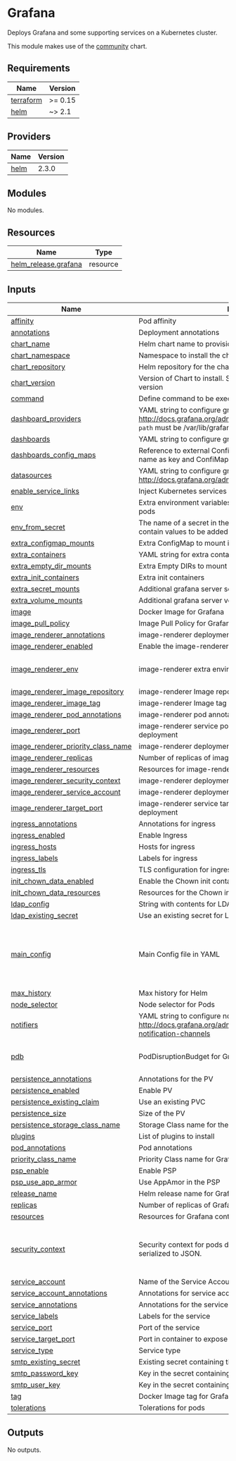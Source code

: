 # Grafana

Deploys Grafana and some supporting services on a Kubernetes cluster.

This module makes use of the [community](https://github.com/grafana/helm-charts/tree/main/charts/grafana) chart.

## Requirements

| Name | Version |
|------|---------|
| <a name="requirement_terraform"></a> [terraform](#requirement\_terraform) | >= 0.15 |
| <a name="requirement_helm"></a> [helm](#requirement\_helm) | ~> 2.1 |

## Providers

| Name | Version |
|------|---------|
| <a name="provider_helm"></a> [helm](#provider\_helm) | 2.3.0 |

## Modules

No modules.

## Resources

| Name | Type |
|------|------|
| [helm_release.grafana](https://registry.terraform.io/providers/hashicorp/helm/latest/docs/resources/release) | resource |

## Inputs

| Name | Description | Type | Default | Required |
|------|-------------|------|---------|:--------:|
| <a name="input_affinity"></a> [affinity](#input\_affinity) | Pod affinity | `map` | `{}` | no |
| <a name="input_annotations"></a> [annotations](#input\_annotations) | Deployment annotations | `map` | `{}` | no |
| <a name="input_chart_name"></a> [chart\_name](#input\_chart\_name) | Helm chart name to provision | `string` | `"grafana"` | no |
| <a name="input_chart_namespace"></a> [chart\_namespace](#input\_chart\_namespace) | Namespace to install the chart into | `string` | `"default"` | no |
| <a name="input_chart_repository"></a> [chart\_repository](#input\_chart\_repository) | Helm repository for the chart | `string` | `"https://grafana.github.io/helm-charts"` | no |
| <a name="input_chart_version"></a> [chart\_version](#input\_chart\_version) | Version of Chart to install. Set to empty to install the latest version | `string` | `"6.16.6"` | no |
| <a name="input_command"></a> [command](#input\_command) | Define command to be executed at startup by grafana container | `list` | `[]` | no |
| <a name="input_dashboard_providers"></a> [dashboard\_providers](#input\_dashboard\_providers) | YAML string to configure grafana dashboard providersref: http://docs.grafana.org/administration/provisioning/#dashboards `path` must be /var/lib/grafana/dashboards/<provider\_name> | `string` | `""` | no |
| <a name="input_dashboards"></a> [dashboards](#input\_dashboards) | YAML string to configure grafana dashboard to import | `string` | `""` | no |
| <a name="input_dashboards_config_maps"></a> [dashboards\_config\_maps](#input\_dashboards\_config\_maps) | Reference to external ConfigMap per provider. Use provider name as key and ConfiMap name as value. YAML string | `string` | `""` | no |
| <a name="input_datasources"></a> [datasources](#input\_datasources) | YAML string to configure grafana datasources http://docs.grafana.org/administration/provisioning/#datasources | `string` | `""` | no |
| <a name="input_enable_service_links"></a> [enable\_service\_links](#input\_enable\_service\_links) | Inject Kubernetes services as environment variables. | `bool` | `true` | no |
| <a name="input_env"></a> [env](#input\_env) | Extra environment variables that will be pass onto deployment pods | `map` | `{}` | no |
| <a name="input_env_from_secret"></a> [env\_from\_secret](#input\_env\_from\_secret) | The name of a secret in the same kubernetes namespace which contain values to be added to the environment | `string` | `""` | no |
| <a name="input_extra_configmap_mounts"></a> [extra\_configmap\_mounts](#input\_extra\_configmap\_mounts) | Extra ConfigMap to mount into the Container | `list` | `[]` | no |
| <a name="input_extra_containers"></a> [extra\_containers](#input\_extra\_containers) | YAML string for extra containers | `string` | `""` | no |
| <a name="input_extra_empty_dir_mounts"></a> [extra\_empty\_dir\_mounts](#input\_extra\_empty\_dir\_mounts) | Extra Empty DIRs to mount into the Container | `list` | `[]` | no |
| <a name="input_extra_init_containers"></a> [extra\_init\_containers](#input\_extra\_init\_containers) | Extra init containers | `list` | `[]` | no |
| <a name="input_extra_secret_mounts"></a> [extra\_secret\_mounts](#input\_extra\_secret\_mounts) | Additional grafana server secret mounts | `list` | `[]` | no |
| <a name="input_extra_volume_mounts"></a> [extra\_volume\_mounts](#input\_extra\_volume\_mounts) | Additional grafana server volume mounts | `list` | `[]` | no |
| <a name="input_image"></a> [image](#input\_image) | Docker Image for Grafana | `string` | `"grafana/grafana"` | no |
| <a name="input_image_pull_policy"></a> [image\_pull\_policy](#input\_image\_pull\_policy) | Image Pull Policy for Grafana | `string` | `"IfNotPresent"` | no |
| <a name="input_image_renderer_annotations"></a> [image\_renderer\_annotations](#input\_image\_renderer\_annotations) | image-renderer deployment annotations | `map` | `{}` | no |
| <a name="input_image_renderer_enabled"></a> [image\_renderer\_enabled](#input\_image\_renderer\_enabled) | Enable the image-renderer deployment and service | `bool` | `true` | no |
| <a name="input_image_renderer_env"></a> [image\_renderer\_env](#input\_image\_renderer\_env) | image-renderer extra environment variables | `map` | <pre>{<br>  "HTTP_HOST": "0.0.0.0"<br>}</pre> | no |
| <a name="input_image_renderer_image_repository"></a> [image\_renderer\_image\_repository](#input\_image\_renderer\_image\_repository) | image-renderer Image repository | `string` | `"grafana/grafana-image-renderer"` | no |
| <a name="input_image_renderer_image_tag"></a> [image\_renderer\_image\_tag](#input\_image\_renderer\_image\_tag) | image-renderer Image tag | `string` | `"latest"` | no |
| <a name="input_image_renderer_pod_annotations"></a> [image\_renderer\_pod\_annotations](#input\_image\_renderer\_pod\_annotations) | image-renderer pod annotations | `map` | `{}` | no |
| <a name="input_image_renderer_port"></a> [image\_renderer\_port](#input\_image\_renderer\_port) | image-renderer service port used by both service and deployment | `number` | `8081` | no |
| <a name="input_image_renderer_priority_class_name"></a> [image\_renderer\_priority\_class\_name](#input\_image\_renderer\_priority\_class\_name) | image-renderer deployment priority class | `string` | `""` | no |
| <a name="input_image_renderer_replicas"></a> [image\_renderer\_replicas](#input\_image\_renderer\_replicas) | Number of replicas of image-renderer to run | `number` | `1` | no |
| <a name="input_image_renderer_resources"></a> [image\_renderer\_resources](#input\_image\_renderer\_resources) | Resources for image-renderer container | `map` | `{}` | no |
| <a name="input_image_renderer_security_context"></a> [image\_renderer\_security\_context](#input\_image\_renderer\_security\_context) | image-renderer deployment securityContext | `map` | `{}` | no |
| <a name="input_image_renderer_service_account"></a> [image\_renderer\_service\_account](#input\_image\_renderer\_service\_account) | image-renderer deployment serviceAccount | `string` | `""` | no |
| <a name="input_image_renderer_target_port"></a> [image\_renderer\_target\_port](#input\_image\_renderer\_target\_port) | image-renderer service targetPort used by both service and deployment | `number` | `8081` | no |
| <a name="input_ingress_annotations"></a> [ingress\_annotations](#input\_ingress\_annotations) | Annotations for ingress | `map` | `{}` | no |
| <a name="input_ingress_enabled"></a> [ingress\_enabled](#input\_ingress\_enabled) | Enable Ingress | `string` | `"false"` | no |
| <a name="input_ingress_hosts"></a> [ingress\_hosts](#input\_ingress\_hosts) | Hosts for ingress | `list` | `[]` | no |
| <a name="input_ingress_labels"></a> [ingress\_labels](#input\_ingress\_labels) | Labels for ingress | `map` | `{}` | no |
| <a name="input_ingress_tls"></a> [ingress\_tls](#input\_ingress\_tls) | TLS configuration for ingress | `list` | `[]` | no |
| <a name="input_init_chown_data_enabled"></a> [init\_chown\_data\_enabled](#input\_init\_chown\_data\_enabled) | Enable the Chown init container | `string` | `"true"` | no |
| <a name="input_init_chown_data_resources"></a> [init\_chown\_data\_resources](#input\_init\_chown\_data\_resources) | Resources for the Chown init container | `map` | `{}` | no |
| <a name="input_ldap_config"></a> [ldap\_config](#input\_ldap\_config) | String with contents for LDAP configuration in TOML | `string` | `""` | no |
| <a name="input_ldap_existing_secret"></a> [ldap\_existing\_secret](#input\_ldap\_existing\_secret) | Use an existing secret for LDAP config | `string` | `""` | no |
| <a name="input_main_config"></a> [main\_config](#input\_main\_config) | Main Config file in YAML | `string` | `"paths:\n  data: /var/lib/grafana/data\n  logs: /var/log/grafana\n  plugins: /var/lib/grafana/plugins\n  provisioning: /etc/grafana/provisioning\nanalytics:\n  check_for_updates: true\nlog:\n  mode: console\ngrafana_net:\n  url: https://grafana.netn"` | no |
| <a name="input_max_history"></a> [max\_history](#input\_max\_history) | Max history for Helm | `number` | `20` | no |
| <a name="input_node_selector"></a> [node\_selector](#input\_node\_selector) | Node selector for Pods | `map` | `{}` | no |
| <a name="input_notifiers"></a> [notifiers](#input\_notifiers) | YAML string to configure notifiers http://docs.grafana.org/administration/provisioning/#alert-notification-channels | `string` | `""` | no |
| <a name="input_pdb"></a> [pdb](#input\_pdb) | PodDisruptionBudget for Grafana | `map` | <pre>{<br>  "minAvailable": 1<br>}</pre> | no |
| <a name="input_persistence_annotations"></a> [persistence\_annotations](#input\_persistence\_annotations) | Annotations for the PV | `map` | `{}` | no |
| <a name="input_persistence_enabled"></a> [persistence\_enabled](#input\_persistence\_enabled) | Enable PV | `string` | `"false"` | no |
| <a name="input_persistence_existing_claim"></a> [persistence\_existing\_claim](#input\_persistence\_existing\_claim) | Use an existing PVC | `string` | `""` | no |
| <a name="input_persistence_size"></a> [persistence\_size](#input\_persistence\_size) | Size of the PV | `string` | `"10Gi"` | no |
| <a name="input_persistence_storage_class_name"></a> [persistence\_storage\_class\_name](#input\_persistence\_storage\_class\_name) | Storage Class name for the PV | `string` | `"default"` | no |
| <a name="input_plugins"></a> [plugins](#input\_plugins) | List of plugins to install | `list` | `[]` | no |
| <a name="input_pod_annotations"></a> [pod\_annotations](#input\_pod\_annotations) | Pod annotations | `map` | `{}` | no |
| <a name="input_priority_class_name"></a> [priority\_class\_name](#input\_priority\_class\_name) | Priority Class name for Grafana | `string` | `""` | no |
| <a name="input_psp_enable"></a> [psp\_enable](#input\_psp\_enable) | Enable PSP | `bool` | `true` | no |
| <a name="input_psp_use_app_armor"></a> [psp\_use\_app\_armor](#input\_psp\_use\_app\_armor) | Use AppAmor in the PSP | `bool` | `true` | no |
| <a name="input_release_name"></a> [release\_name](#input\_release\_name) | Helm release name for Grafana | `string` | `"grafana"` | no |
| <a name="input_replicas"></a> [replicas](#input\_replicas) | Number of replicas of Grafana to run | `number` | `1` | no |
| <a name="input_resources"></a> [resources](#input\_resources) | Resources for Grafana container | `map` | `{}` | no |
| <a name="input_security_context"></a> [security\_context](#input\_security\_context) | Security context for pods defined as a map which will be serialized to JSON. | `map` | <pre>{<br>  "fsGroup": 472,<br>  "runAsGroup": 472,<br>  "runAsUser": 472<br>}</pre> | no |
| <a name="input_service_account"></a> [service\_account](#input\_service\_account) | Name of the Service Account for Grafana | `string` | `""` | no |
| <a name="input_service_account_annotations"></a> [service\_account\_annotations](#input\_service\_account\_annotations) | Annotations for service account | `map` | `{}` | no |
| <a name="input_service_annotations"></a> [service\_annotations](#input\_service\_annotations) | Annotations for the service | `map` | `{}` | no |
| <a name="input_service_labels"></a> [service\_labels](#input\_service\_labels) | Labels for the service | `map` | `{}` | no |
| <a name="input_service_port"></a> [service\_port](#input\_service\_port) | Port of the service | `string` | `"80"` | no |
| <a name="input_service_target_port"></a> [service\_target\_port](#input\_service\_target\_port) | Port in container to expose service | `string` | `"3000"` | no |
| <a name="input_service_type"></a> [service\_type](#input\_service\_type) | Service type | `string` | `"ClusterIP"` | no |
| <a name="input_smtp_existing_secret"></a> [smtp\_existing\_secret](#input\_smtp\_existing\_secret) | Existing secret containing the SMTP credentials | `string` | `""` | no |
| <a name="input_smtp_password_key"></a> [smtp\_password\_key](#input\_smtp\_password\_key) | Key in the secret containing the SMTP password | `string` | `"password"` | no |
| <a name="input_smtp_user_key"></a> [smtp\_user\_key](#input\_smtp\_user\_key) | Key in the secret containing the SMTP username | `string` | `"user"` | no |
| <a name="input_tag"></a> [tag](#input\_tag) | Docker Image tag for Grafana | `string` | `"8.1.2"` | no |
| <a name="input_tolerations"></a> [tolerations](#input\_tolerations) | Tolerations for pods | `list` | `[]` | no |

## Outputs

No outputs.
